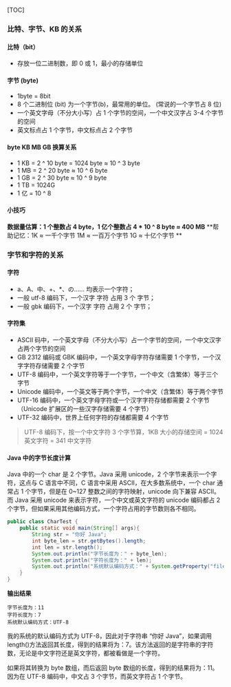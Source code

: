 [TOC]
### 比特、字节、KB 的关系
#### 比特（bit）
* 存放一位二进制数，即 0 或 1，最小的存储单位

#### 字节 (byte)
* 1byte = 8bit
* 8 个二进制位 (bit) 为一个字节(b)，最常用的单位。 (常说的一个字节占 8 位)
* 一个英文字母（不分大小写）占 1 个字节的空间，一个中文汉字占 3-4 个字节的空间
* 英文标点占 1 个字节，中文标点占 2 个字节

#### byte KB MB GB 换算关系
* 1 KB = 2 ^ 10 byte = 1024 byte ≈ 10 ^ 3 byte
* 1 MB = 2 ^ 20 byte ≈ 10 ^ 6 byte
* 1 GB = 2 ^ 30 byte ≈ 10 ^ 9 byte
* 1 TB = 1024G
* 1 亿 = 10 ^ 8

#### 小技巧
**数据量估算：1 个整数占 4 byte，1 亿个整数占 4 * 10 ^ 8 byte ≈ 400 MB**
**帮助记忆：1K ≈ 一千个字节 1M ≈ 一百万个字节 1G ≈ 十亿个字节 **

### 字节和字符的关系
#### 字符
* a、A、中、+、*、の...... 均表示一个字符；
* 一般 utf-8 编码下，一个汉字 字符 占用 3 个 字节；
* 一般 gbk 编码下，一个汉字  字符  占用 2 个 字节；
#### 字符集
* ASCII 码中，一个英文字母（不分大小写）占一个字节的空间，一个中文汉字占两个字节的空间
* GB 2312 编码或 GBK 编码中，一个英文字母字符存储需要 1 个字节，一个汉字字符存储需要 2 个字节
* UTF-8 编码中，一个英文字符等于一个字节，一个中文（含繁体）等于三个字节
* Unicode 编码中，一个英文等于两个字节，一个中文（含繁体）等于两个字节
* UTF-16 编码中，一个英文字母字符或一个汉字字符存储都需要 2 个字节（Unicode 扩展区的一些汉字存储需要 4 个字节）
* UTF-32 编码中，世界上任何字符的存储都需要 4 个字节
> UTF-8 编码下，按一个中文字符 3 个字节算，1KB 大小的存储空间 = 1024 英文字符 = 341 中文字符

#### Java 中的字节长度计算
Java 中的一个 char 是 2 个字节。Java 采用 unicode，2 个字节来表示一个字符，这点与 C 语言中不同，C 语言中采用 ASCII，在大多数系统中，一个 char 通常占 1 个字节，但是在 0~127 整数之间的字符映射，unicode 向下兼容 ASCII。而 Java 采用 unicode 来表示字符，一个中文或英文字符的 unicode 编码都占 2 个字节，但如果采用其他编码方式，一个字符占用的字节数则各不相同。


```java
public class CharTest { 
    public static void main(String[] args){
        String str = "你好 Java";
        int byte_len = str.getBytes().length;
        int len = str.length();
        System.out.println("字节长度为：" + byte_len);
        System.out.println("字符长度为：" + len);
        System.out.println("系统默认编码方式：" + System.getProperty("file.encoding"));
    }
}
```
**输出结果**

```
字节长度为：11
字符长度为：7
系统默认编码方式：UTF-8
```

我的系统的默认编码方式为 UTF-8，因此对于字符串 “你好 Java”，如果调用 length()方法返回其长度，得到的结果将为：7。该方法返回的是字符串的字符数，无论是中文字符还是英文字符，都被看做是一个字符。

如果将其转换为 byte 数组，而后返回 byte 数组的长度，得到的结果将为：11。因为在 UTF-8 编码中，中文占 3 个字节，而英文字符占 1 个字节。